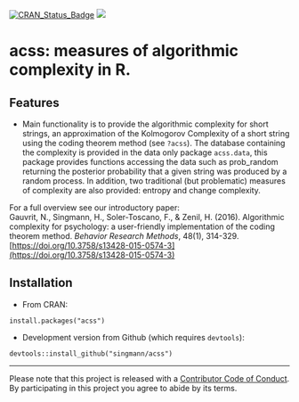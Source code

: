 [![CRAN_Status_Badge](http://www.r-pkg.org/badges/version/acss)](https://cran.r-project.org/package=acss)
![](http://cranlogs.r-pkg.org/badges/acss)

acss: measures of algorithmic complexity in R. 
====

## Features

* Main functionality is to provide the algorithmic complexity for short strings, an approximation of the Kolmogorov Complexity of a short string using the coding theorem method (see `?acss`). The database containing the complexity is provided in the data only package `acss.data`, this package provides functions accessing the data such as prob_random returning the posterior probability that a given string was produced by a random process. In addition, two traditional (but problematic) measures of complexity are also provided: entropy and change complexity.

For a full overview see our introductory paper:  
Gauvrit, N., Singmann, H., Soler-Toscano, F., & Zenil, H. (2016). Algorithmic complexity for psychology: a user-friendly implementation of the coding theorem method. *Behavior Research Methods*, 48(1), 314-329. [https://doi.org/10.3758/s13428-015-0574-3](https://doi.org/10.3758/s13428-015-0574-3)

## Installation

* From CRAN:
```
install.packages("acss")
```

* Development version from Github (which requires `devtools`):
```
devtools::install_github("singmann/acss")
```

----

Please note that this project is released with a [Contributor Code of Conduct](CONDUCT.md). By participating in this project you agree to abide by its terms.
